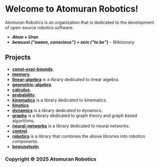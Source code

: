 # Welcome to Atomuran Robotics!

Atomuran Robotics is an organization that is dedicated to the development of open-source robotics software.

- ***Atom + Uran***
- ***bewusst (“aware, conscious”) + sein (“to be”)*** - *Wiktionary*

## Projects
- [**const-expr-bounds**](https://github.com/AtomuranRobotics/const-expr-bounds).
- [**memory**](https://github.com/AtomuranRobotics/memory).
- [**linear-algebra**](https://github.com/AtomuranRobotics/linear-algebra) is a library dedicated to linear algebra.
- [**geometric-algebra**](https://github.com/AtomuranRobotics/geometric-algebra).
- [**calculus**](https://github.com/AtomuranRobotics/calculus).
- [**probability**](https://github.com/AtomuranRobotics/probability).
- [**kinematics**](https://github.com/AtomuranRobotics/kinematics) is a library dedicated to kinematics.
- [**kinetics**](https://github.com/AtomuranRobotics/kinetics).
- [**dynamics**](https://github.com/AtomuranRobotics/dynamics) is a library dedicated to dynamics.
- [**graphs**](https://github.com/AtomuranRobotics/graphs) is a library dedicated to graph theory and graph based algorithms.
- [**neural-networks**](https://github.com/AtomuranRobotics/neural-networks) is a library dedicated to neural networks.
- [**control**](https://github.com/AtomuranRobotics/control).
- [**robotics**](https://github.com/AtomuranRobotics/robotics) is a library that combines the above libraries into robotics components.
- [**bewusstsein**](https://github.com/AtomuranRobotics/bewusstsein).

### Copyright © 2025 Atomuran Robotics
